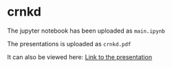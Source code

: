 # crnkd

The jupyter notebook has been uploaded as `main.ipynb`

The presentations is uploaded as `crnkd.pdf` 

It can also be viewed here:
[Link to the presentation](https://docs.google.com/presentation/d/1P5e9_kKTHful2DM732ohlsYJG6ySQZk7RosdZownxHk/edit?usp=sharing)
